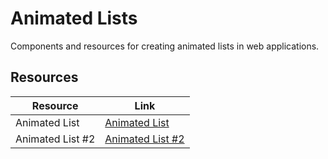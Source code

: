 # Animated Lists

Components and resources for creating animated lists in web applications.

## Resources

| Resource | Link |
|---|---|
| Animated List | [Animated List](https://magicui.design/docs/components/animated-list) |
| Animated List #2 | [Animated List #2](https://www.reactbits.dev/components/animated-list) | 